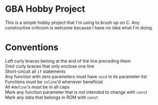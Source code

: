 # GBA Hobby Project
This is a simple hobby project that I'm using to brush up on C. Any constructive criticism is welcome because I have no idea what I'm doing.

# Conventions
Left curly braces belong at the end of the line preceding them  
Omit curly braces that only enclose one line  
Short-circuit all `if` statements  
Any function with zero parameters must have `void` in its parameter list  
Functions must be `inline`'d whenever beneficial  
All `#define`'s must be in all caps  
Mark any function parameter that is not intended to change with `const`  
Mark any data that belongs in ROM with `const`  
